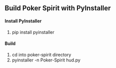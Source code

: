 ## Build Poker Spirit with PyInstaller
#### Install PyInstaller
1. pip install pyinstaller

#### Build
1. cd into poker-spirit directory
2. pyinstaller -n Poker-Spirit hud.py
